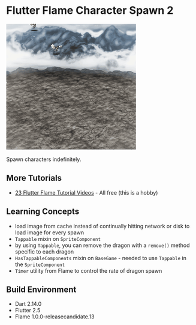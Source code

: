 # Flutter Flame Character Spawn 2

![screenshot](docs/images/screenshot.gif)

Spawn characters indefinitely.

## More Tutorials

* [23 Flutter Flame Tutorial Videos](https://youtube.com/playlist?list=PLxvyAnoL-vu49mglrFB5_GlubMWzYqp68) - All free (this is a hobby)


## Learning Concepts

* load image from cache instead of continually hitting network or disk
to load image for every spawn
* `Tappable` mixin on `SpriteComponent`
* by using `Tappable`, you can remove the dragon with a `remove()`
method specific to each dragon
* `HasTappableComponents` mixin on `BaseGame` - needed to use
`Tappable` in the `SpriteComponent`
* `Timer` utility from Flame to control the rate of dragon spawn

## Build Environment

* Dart 2.14.0
* Flutter 2.5
* Flame 1.0.0-releasecandidate.13
